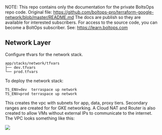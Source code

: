 <!-- note marker start -->
NOTE: This repo contains only the documentation for the private BoltsOps repo code.
Original file: https://github.com/boltops-pro/terraform-google-network/blob/master/README.md
The docs are publish so they are available for interested subscribers.
For access to the source code, you can become a BoltOps subscriber.
See: https://learn.boltops.com

<!-- note marker end -->

## Network Layer

Configure tfvars for the network stack.

    app/stacks/network/tfvars
    ├── dev.tfvars
    └── prod.tfvars

To deploy the network stack:

    TS_ENV=dev  terraspace up network
    TS_ENV=prod terraspace up network

This creates the vpc with subnets for app, data, proxy tiers.  Secondary ranges are created for for GKE networking. A Cloud NAT and Router is also created to allow VMs without external IPs to communicate to the internet.  The VPC looks something like this:

![](https://img.boltops.com/images/modules/vpc/vpc.png)

